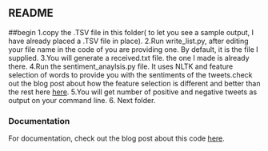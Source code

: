 ## README
##begin
1.copy the .TSV file in this folder( to let you see a sample output, I have already placed a .TSV file in place).
2.Run write_list.py, after editing your file name in the code of you are providing one. By default, it is the file I supplied.
3.You will generate a received.txt file. the one I made is already there.
4.Run the sentiment_anaylsis.py file. It uses NLTK and feature selection of words to provide you with the sentiments of the tweets.check out the blog post about how the feature selection is different and better than the rest here [here](http://andybromberg.com/sentiment-analysis-python).
5.You will get number of positive and negative tweets as output on your command line.
6. Next folder.

### Documentation

For documentation, check out the blog post about this code [here](http://andybromberg.com/sentiment-analysis-python).
